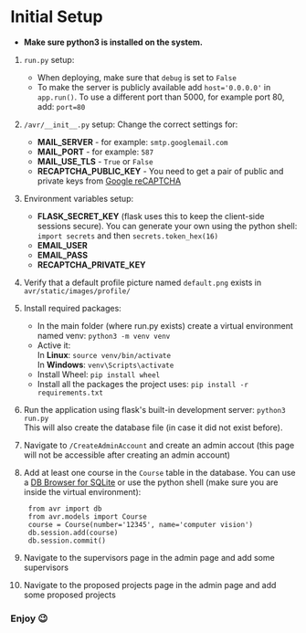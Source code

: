 # Initial Setup
- **Make sure python3 is installed on the system.**

1. ```run.py```  setup:
     - When deploying, make sure that  ```debug``` is set to ```False```
     - To make the server is publicly available add ```host='0.0.0.0'``` in ```app.run()```. To use a different port than 5000, for example port 80, add: ```port=80```
2. ```/avr/__init__.py```  setup: Change the correct settings for:
    - **MAIL_SERVER** - for example: ```smtp.googlemail.com```
    - **MAIL_PORT** - for example: ```587```
    - **MAIL_USE_TLS**  - ```True``` or ```False```
    - **RECAPTCHA_PUBLIC_KEY** - You need to get a pair of public and private keys from [Google reCAPTCHA](https://www.google.com/recaptcha/)
    
3. Environment variables setup:
    - **FLASK_SECRET_KEY** (flask uses this to keep the client-side sessions secure). You can generate your own using the python shell: ```import secrets``` and then ```secrets.token_hex(16)```
    - **EMAIL_USER**
    - **EMAIL_PASS**
    - **RECAPTCHA_PRIVATE_KEY**
4. Verify that a default profile picture named ```default.png``` exists in ```avr/static/images/profile/```
5. Install required packages:
    - In the main folder (where run.py exists) create a virtual environment named venv: ```python3 -m venv venv```
    - Active it:   
        In **Linux**: ```source venv/bin/activate```  
        In **Windows**: ```venv\Scripts\activate```
    - Install Wheel: ```pip install wheel```
    - Install all the packages the project uses: ```pip install -r requirements.txt```
6. Run the application using flask's built-in development server: ```python3 run.py```  
    This will also create the database file (in case it did not exist before).
7. Navigate to ```/CreateAdminAccount``` and create an admin accout (this page will not be accessible after creating an admin account)
8. Add at least one course in the ```Course``` table in the database. You can use a [DB Browser for SQLite](https://sqlitebrowser.org/) or use the python shell (make sure you are inside the virtual environment):

    
        from avr import db
        from avr.models import Course
        course = Course(number='12345', name='computer vision')
        db.session.add(course)
        db.session.commit()
    

9. Navigate to the supervisors page in the admin page and add some supervisors
10. Navigate to the proposed projects page in the admin page and add some proposed projects

### Enjoy :wink:

